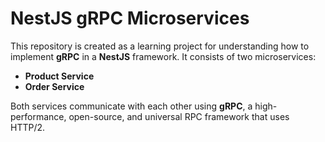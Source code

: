# NestJS gRPC Microservices 

This repository is created as a learning project for understanding how to implement **gRPC** in a **NestJS** framework. It consists of two microservices:

- **Product Service**
- **Order Service**

Both services communicate with each other using **gRPC**, a high-performance, open-source, and universal RPC framework that uses HTTP/2.
